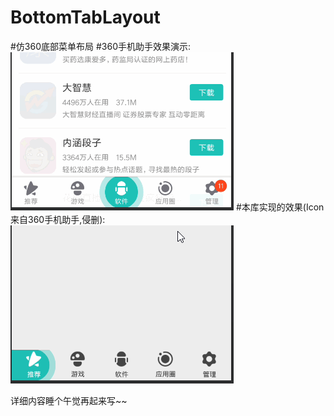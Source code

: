 # BottomTabLayout
#仿360底部菜单布局
#360手机助手效果演示:
![](https://github.com/Brioal/BottomTabLayout/blob/master/art/2.gif)
#本库实现的效果(Icon来自360手机助手,侵删):
![](https://github.com/Brioal/BottomTabLayout/blob/master/art/1.gif)

详细内容睡个午觉再起来写~~
